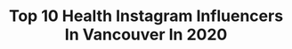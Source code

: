 ---
title: Top 10 Health Instagram Influencers In Vancouver In 2020
description: >-
  Find top health Instagram influencers in Vancouver in 2020. Most popular hashtags: #health #fitness #vancouver #quarantine.
platform: Instagram
profiles:
  - username: "praisevaughn"
    fullname: >-
      Praise Vaughn
    location: "Canada"
    followers: 17436
    engagement: 411
    commentsToLikes: 0.055116
    id: ck6tk1qdc3u3e0j71y20xt5vc
    verified: false
    hashtags: "#yourenotalone, #smallbusinessbigimpact, #boxingtraining, #training"
  - username: "danieladibfitness"
    fullname: >-
      Daniela Dib Fitness
    location: "Canada"
    followers: 16257
    engagement: 970
    commentsToLikes: 0.090375
    id: ck5zns6e5p1xk0i14t0t4wygf
    verified: false
    hashtags: "#health, #photographer, #kingstreet, #onesie"
  - username: "michaella.shannon"
    fullname: >-
      Michaella Shannon
    location: "Canada"
    followers: 7342
    engagement: 554
    commentsToLikes: 0.038847
    id: ck6tiu8ro1fwb0j71j7kyy7fq
    verified: false
    hashtags: "#whitewedding, #highestself, #naturalskincare, #writer"
  - username: "jasminnkate"
    fullname: >-
      
    location: "Canada"
    followers: 103253
    engagement: 146
    commentsToLikes: 0.043236
    id: ck15uiq4qndcu0i19i1v2ebcl
    verified: false
    hashtags: "#covid19, #statement, #elevate, #politics"
  - username: "thyme_to_nourish"
    fullname: >-
      Danielle Lindsay
    location: "Canada"
    followers: 2444
    engagement: 1169
    commentsToLikes: 0.576245
    id: ck5pycmwrvdh30i118h4a7aog
    verified: false
    hashtags: "#snacktime, #foodprepping, #oatbowl, #smoothietime"
  - username: "littlemissregina"
    fullname: >-
      Little Miss Regina 🌾
    location: "Canada"
    followers: 5413
    engagement: 928
    commentsToLikes: 0.339239
    id: ck5zv1tgb3frv0i14foq1iywd
    verified: false
    hashtags: "#milestones, #pastatime, #selfcaretips, #bigmove"
  - username: "pilinemer"
    fullname: >-
      Pili Nemer
    location: "Canada"
    followers: 24622
    engagement: 311
    commentsToLikes: 0.035656
    id: ck5zxcy527s3h0i14urigew6v
    verified: false
    hashtags: "#isolation, #relaxation, #imissthesun, #athomeworkouts"
  - username: "caitlinfladager"
    fullname: >-
      Caitlin Fladager
    location: "Canada"
    followers: 327294
    engagement: 404
    commentsToLikes: 0.056665
    id: ck5qeasnmzjza0i111jq4qj37
    verified: true
    hashtags: "#ad, #peanutapp, #giftedexperience, #rantover"
  - username: "miawgordon"
    fullname: >-
      Mia Gordon McCardle
    location: "Canada"
    followers: 20109
    engagement: 71
    commentsToLikes: 0.058663
    id: ck13db11n4jvi0i19ubd5o2cs
    verified: false
    hashtags: "#culture, #stayhome, #hakubavalley, #japan"
  - username: "naomikingofficial"
    fullname: >-
      Naomi King
    location: "Canada"
    followers: 11255
    engagement: 466
    commentsToLikes: 0.037504
    id: ck5heggxyss1y0i115qyylh0v
    verified: false
    hashtags: "#arthastheballpython, #ballpython, #blueeyedleucistic, #blueeyedlucy"
---